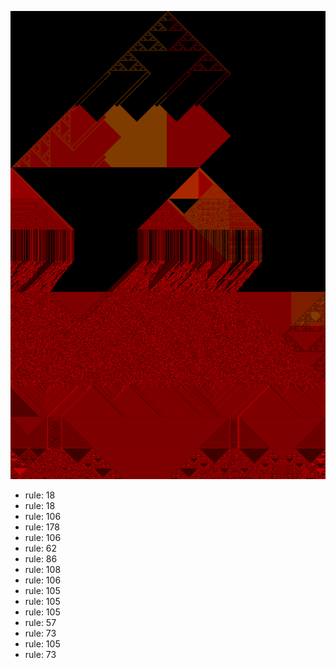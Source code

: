 ![photo](./output.png) 
 * rule: 18
* rule: 18
* rule: 106
* rule: 178
* rule: 106
* rule: 62
* rule: 86
* rule: 108
* rule: 106
* rule: 105
* rule: 105
* rule: 105
* rule: 57
* rule: 73
* rule: 105
* rule: 73
